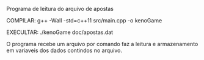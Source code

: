 Programa de leitura do arquivo de apostas

COMPILAR: g++ -Wall -std=c++11 src/main.cpp -o kenoGame

EXECULTAR: ./kenoGame doc/apostas.dat

O programa recebe um arquivo por comando faz a leitura e armazenamento em variaveis dos dados 
contindos no arquivo.